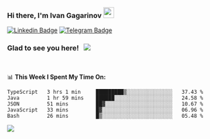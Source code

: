 ### Hi there, I'm Ivan Gagarinov <img src="https://media.giphy.com/media/hvRJCLFzcasrR4ia7z/giphy.gif" width="25px">

[![Linkedin Badge](https://img.shields.io/badge/-LinkedIn-0e76a8?style=flat-square&logo=Linkedin&logoColor=white)](https://linkedin.com/in/ivan-gagarinov-142ba3141/)
[![Telegram Badge](https://img.shields.io/badge/-Telegram-0088cc?style=flat-square&logo=Telegram&logoColor=white)](https://t.me/igagarinov)

### Glad to see you here! &nbsp; ![](https://visitor-badge.glitch.me/badge?page_id=dzencot.dzencot)

</br>

📊 **This Week I Spent My Time On:**
<!--START_SECTION:waka-->
```text
TypeScript   3 hrs 1 min     █████████▒░░░░░░░░░░░░░░░   37.43 % 
Java         1 hr 59 mins    ██████░░░░░░░░░░░░░░░░░░░   24.58 % 
JSON         51 mins         ██▓░░░░░░░░░░░░░░░░░░░░░░   10.67 % 
JavaScript   33 mins         █▓░░░░░░░░░░░░░░░░░░░░░░░   06.96 % 
Bash         26 mins         █▒░░░░░░░░░░░░░░░░░░░░░░░   05.48 % 
```
<!--END_SECTION:waka-->

[![](https://github-readme-stats.vercel.app/api?username=dzencot&theme=gruvbox)](https://github.com/dzencot)
